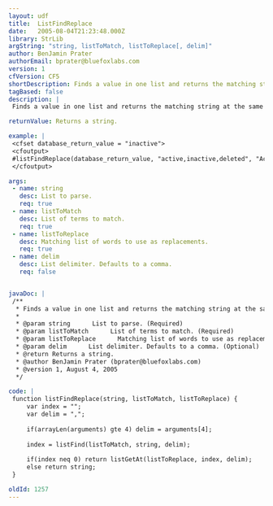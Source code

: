 ```yaml
---
layout: udf
title:  ListFindReplace
date:   2005-08-04T21:23:48.000Z
library: StrLib
argString: "string, listToMatch, listToReplace[, delim]"
author: BenJamin Prater
authorEmail: bprater@bluefoxlabs.com
version: 1
cfVersion: CF5
shortDescription: Finds a value in one list and returns the matching string at the same index in another list.
tagBased: false
description: |
 Finds a value in one list and returns the matching string at the same index in another list. Useful when a database stores values in a different way than you want to display and you don't want a series of cfcase statements for the display values.

returnValue: Returns a string.

example: |
 <cfset database_return_value = "inactive">
 <cfoutput>
 #listFindReplace(database_return_value, "active,inactive,deleted", "Account Active,Account Inactive,Account Closed")#
 </cfoutput>

args:
 - name: string
   desc: List to parse.
   req: true
 - name: listToMatch
   desc: List of terms to match.
   req: true
 - name: listToReplace
   desc: Matching list of words to use as replacements.
   req: true
 - name: delim
   desc: List delimiter. Defaults to a comma.
   req: false


javaDoc: |
 /**
  * Finds a value in one list and returns the matching string at the same index in another list.
  * 
  * @param string      List to parse. (Required)
  * @param listToMatch      List of terms to match. (Required)
  * @param listToReplace      Matching list of words to use as replacements. (Required)
  * @param delim      List delimiter. Defaults to a comma. (Optional)
  * @return Returns a string. 
  * @author BenJamin Prater (bprater@bluefoxlabs.com) 
  * @version 1, August 4, 2005 
  */

code: |
 function listFindReplace(string, listToMatch, listToReplace) {
     var index = "";
     var delim = ",";
     
     if(arrayLen(arguments) gte 4) delim = arguments[4];
     
     index = listFind(listToMatch, string, delim);
     
     if(index neq 0) return listGetAt(listToReplace, index, delim);
     else return string;
 }

oldId: 1257
---
```


